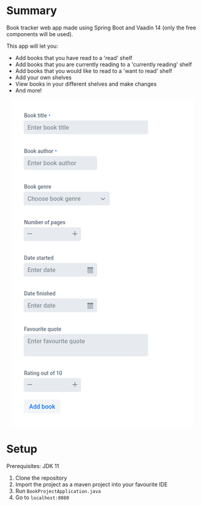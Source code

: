 # Summary

Book tracker web app made using Spring Boot and Vaadin 14 (only the free components will be used).

This app will let you:
- Add books that you have read to a 'read' shelf
- Add books that you are currently reading to a 'currently reading' shelf
- Add books that you would like to read to a 'want to read' shelf
- Add your own shelves
- View books in your different shelves and make changes
- And more!

<p align="center">
    <img src="/media/book-form.png" alt="New book form"/>
</p>

# Setup

Prerequisites: JDK 11

1. Clone the repository
2. Import the project as a maven project into your favourite IDE
3. Run `BookProjectApplication.java`
4. Go to `localhost:8080`
